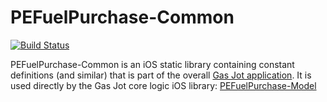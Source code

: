 # PEFuelPurchase-Common

[![Build Status](https://travis-ci.org/evanspa/PEFuelPurchase-Common.svg)](https://travis-ci.org/evanspa/PEFuelPurchase-Common)

PEFuelPurchase-Common is an iOS static library containing constant definitions
(and similar) that is part of the overall
[Gas Jot application](https://github.com/evanspa/PEFuelPurchase-App).  It
is used directly by the Gas Jot core logic iOS library: [PEFuelPurchase-Model](https://github.com/evanspa/PEFuelPurchase-Model)
